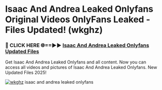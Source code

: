 # Isaac And Andrea Leaked Onlyfans Original Videos 0nlyFans Leaked - Files Updated! (wkghz)

<h3>🔴 CLICK HERE 🌐==►► <a href="https://tinyurl.com/3hn5wdd3" rel="nofollow">Isaac And Andrea Leaked Onlyfans Updated Files</a></h3>

Get Isaac And Andrea Leaked Onlyfans and all content. Now you can access all videos and pictures of Isaac And Andrea Leaked Onlyfans. New Updated Files 2025!

[![wkghz](https://i.imgur.com/4HnBqBT.gif)](https://tinyurl.com/3hn5wdd3)
isaac and andrea leaked onlyfans